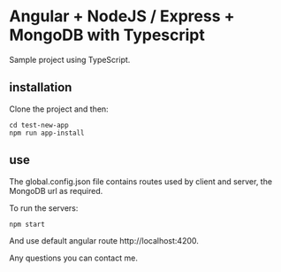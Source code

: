 # Angular + NodeJS / Express + MongoDB with Typescript

Sample project using TypeScript.

## installation

Clone the project and then:

<pre><code>cd test-new-app
npm run app-install 
</code></pre>
  
## use

The global.config.json file contains routes used by client and server, the MongoDB url as required.

To run the servers:

<pre><code>npm start
</code></pre>
  
And use default angular route http://localhost:4200.
  
Any questions you can contact me.
